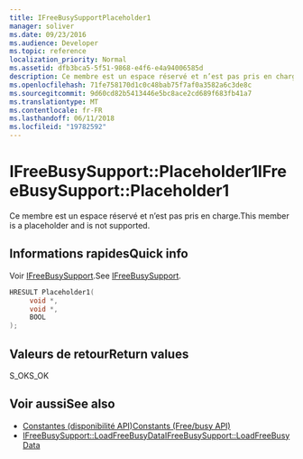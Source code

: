 ```yaml
---
title: IFreeBusySupportPlaceholder1
manager: soliver
ms.date: 09/23/2016
ms.audience: Developer
ms.topic: reference
localization_priority: Normal
ms.assetid: dfb3bca5-5f51-9868-e4f6-e4a94006585d
description: Ce membre est un espace réservé et n’est pas pris en charge.
ms.openlocfilehash: 71fe758170d1c0c48bab75f7af0a3582a6c3de8c
ms.sourcegitcommit: 9d60cd82b5413446e5bc8ace2cd689f683fb41a7
ms.translationtype: MT
ms.contentlocale: fr-FR
ms.lasthandoff: 06/11/2018
ms.locfileid: "19782592"
---
```

# <a name="ifreebusysupportplaceholder1"></a><span data-ttu-id="0d6d0-103">IFreeBusySupport::Placeholder1</span><span class="sxs-lookup"><span data-stu-id="0d6d0-103">IFreeBusySupport::Placeholder1</span></span>

<span data-ttu-id="0d6d0-104">Ce membre est un espace réservé et n’est pas pris en charge.</span><span class="sxs-lookup"><span data-stu-id="0d6d0-104">This member is a placeholder and is not supported.</span></span>
  
## <a name="quick-info"></a><span data-ttu-id="0d6d0-105">Informations rapides</span><span class="sxs-lookup"><span data-stu-id="0d6d0-105">Quick info</span></span>

<span data-ttu-id="0d6d0-106">Voir [IFreeBusySupport](ifreebusysupport.md).</span><span class="sxs-lookup"><span data-stu-id="0d6d0-106">See [IFreeBusySupport](ifreebusysupport.md).</span></span>
  
```cpp
HRESULT Placeholder1( 
     void *,  
     void *, 
     BOOL  
);

```

## <a name="return-values"></a><span data-ttu-id="0d6d0-107">Valeurs de retour</span><span class="sxs-lookup"><span data-stu-id="0d6d0-107">Return values</span></span>

<span data-ttu-id="0d6d0-108">S_OK</span><span class="sxs-lookup"><span data-stu-id="0d6d0-108">S_OK</span></span>
  
## <a name="see-also"></a><span data-ttu-id="0d6d0-109">Voir aussi</span><span class="sxs-lookup"><span data-stu-id="0d6d0-109">See also</span></span>

- [<span data-ttu-id="0d6d0-110">Constantes (disponibilité API)</span><span class="sxs-lookup"><span data-stu-id="0d6d0-110">Constants (Free/busy API)</span></span>](constants-free-busy-api.md)
- [<span data-ttu-id="0d6d0-111">IFreeBusySupport::LoadFreeBusyData</span><span class="sxs-lookup"><span data-stu-id="0d6d0-111">IFreeBusySupport::LoadFreeBusyData</span></span>](ifreebusysupport-loadfreebusydata.md)

